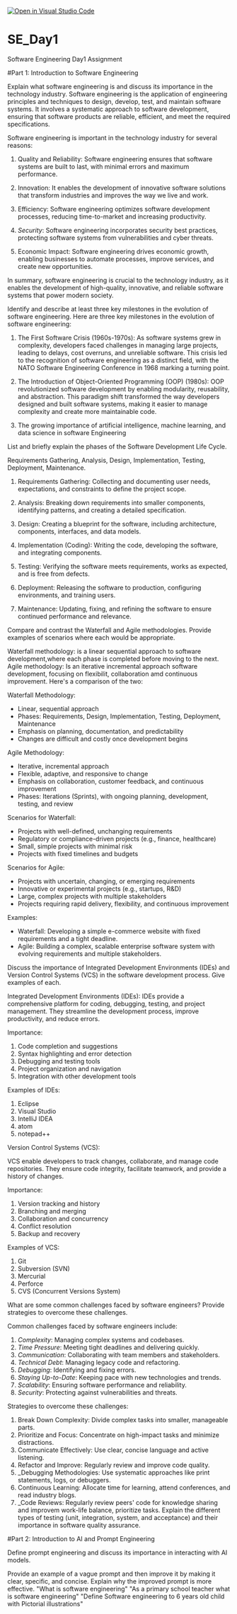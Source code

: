 [![Open in Visual Studio Code](https://classroom.github.com/assets/open-in-vscode-2e0aaae1b6195c2367325f4f02e2d04e9abb55f0b24a779b69b11b9e10269abc.svg)](https://classroom.github.com/online_ide?assignment_repo_id=15566242&assignment_repo_type=AssignmentRepo)
# SE_Day1
Software Engineering Day1 Assignment

#Part 1: Introduction to Software Engineering

Explain what software engineering is and discuss its importance in the technology industry.
Software engineering is the application of engineering principles and techniques to design, develop, test, and maintain software systems. It involves a systematic approach to software development, ensuring that software products are reliable, efficient, and meet the required specifications.

Software engineering is important in the technology industry for several reasons:

1. Quality and Reliability: Software engineering ensures that software systems are built to last, with minimal errors and maximum performance.

2. Innovation: It enables the development of innovative software solutions that transform industries and improves the way we live and work.

3. Efficiency: Software engineering optimizes software development processes, reducing time-to-market and increasing productivity.

4.  *Security*: Software engineering incorporates security best practices, protecting software systems from vulnerabilities and cyber threats.

5. Economic Impact: Software engineering drives economic growth, enabling businesses to automate processes, improve services, and create new opportunities.

In summary, software engineering is crucial to the technology industry, as it enables the development of high-quality, innovative, and reliable software systems that power modern society.

Identify and describe at least three key milestones in the evolution of software engineering.
Here are three key milestones in the evolution of software engineering:

1. The First Software Crisis (1960s-1970s): As software systems grew in complexity, developers faced challenges in managing large projects, leading to delays, cost overruns, and unreliable software. This crisis led to the recognition of software engineering as a distinct field, with the NATO Software Engineering Conference in 1968 marking a turning point.

2. The Introduction of Object-Oriented Programming (OOP) (1980s): OOP revolutionized software development by enabling modularity, reusability, and abstraction. This paradigm shift transformed the way developers designed and built software systems, making it easier to manage complexity and create more maintainable code.

3. The growing importance of artificial intelligence, machine learning, and data science in software Engineering 

List and briefly explain the phases of the Software Development Life Cycle.

Requirements Gathering, Analysis, Design, Implementation, Testing, Deployment, Maintenance.

1. Requirements Gathering: Collecting and documenting user needs, expectations, and constraints to define the project scope.

2. Analysis: Breaking down requirements into smaller components, identifying patterns, and creating a detailed specification.

3. Design: Creating a blueprint for the software, including architecture, components, interfaces, and data models.

4. Implementation (Coding): Writing the code, developing the software, and integrating components.

5. Testing: Verifying the software meets requirements, works as expected, and is free from defects.

6. Deployment: Releasing the software to production, configuring environments, and training users.

7. Maintenance: Updating, fixing, and refining the software to ensure continued performance and relevance.


Compare and contrast the Waterfall and Agile methodologies. Provide examples of scenarios where each would be appropriate.

Waterfall methodology: is a linear sequential approach to software development,where each phase is completed before moving to the next.
Agile methodology: Is an iterative incremental approach software development, focusing on flexibilit, collaboration amd continuous improvement. 
Here's a comparison of the two:

Waterfall Methodology:
- Linear, sequential approach
- Phases: Requirements, Design, Implementation, Testing, Deployment, Maintenance
- Emphasis on planning, documentation, and predictability
- Changes are difficult and costly once development begins

Agile Methodology:
- Iterative, incremental approach
- Flexible, adaptive, and responsive to change
- Emphasis on collaboration, customer feedback, and continuous improvement
- Phases: Iterations (Sprints), with ongoing planning, development, testing, and review

Scenarios for Waterfall:
- Projects with well-defined, unchanging requirements
- Regulatory or compliance-driven projects (e.g., finance, healthcare)
- Small, simple projects with minimal risk
- Projects with fixed timelines and budgets

Scenarios for Agile:
- Projects with uncertain, changing, or emerging requirements
- Innovative or experimental projects (e.g., startups, R&D)
- Large, complex projects with multiple stakeholders
- Projects requiring rapid delivery, flexibility, and continuous improvement

Examples:

- Waterfall: Developing a simple e-commerce website with fixed requirements and a tight deadline.
- Agile: Building a complex, scalable enterprise software system with evolving requirements and multiple stakeholders.

Discuss the importance of Integrated Development Environments (IDEs) and Version Control Systems (VCS) in the software development process. Give examples of each.

Integrated Development Environments (IDEs):
IDEs provide a comprehensive platform for coding, debugging, testing, and project management. They streamline the development process, improve productivity, and reduce errors.

Importance:

1. Code completion and suggestions
2. Syntax highlighting and error detection
3. Debugging and testing tools
4. Project organization and navigation
5. Integration with other development tools

Examples of IDEs:

1. Eclipse
2. Visual Studio
3. IntelliJ IDEA
4. atom
5. notepad++

Version Control Systems (VCS):

VCS enable developers to track changes, collaborate, and manage code repositories. They ensure code integrity, facilitate teamwork, and provide a history of changes.

Importance:

1. Version tracking and history
2. Branching and merging
3. Collaboration and concurrency
4. Conflict resolution
5. Backup and recovery

Examples of VCS:

1. Git
2. Subversion (SVN)
3. Mercurial
4. Perforce
5. CVS (Concurrent Versions System)

What are some common challenges faced by software engineers? Provide strategies to overcome these challenges.

Common challenges faced by software engineers include:

1. _Complexity_: Managing complex systems and codebases.
2. _Time Pressure_: Meeting tight deadlines and delivering quickly.
3. _Communication_: Collaborating with team members and stakeholders.
4. _Technical Debt_: Managing legacy code and refactoring.
5. _Debugging_: Identifying and fixing errors.
6. _Staying Up-to-Date_: Keeping pace with new technologies and trends.
7. _Scalability_: Ensuring software performance and reliability.
8. _Security_: Protecting against vulnerabilities and threats.

Strategies to overcome these challenges:

1. Break Down Complexity: Divide complex tasks into smaller, manageable parts.
2. Prioritize and Focus: Concentrate on high-impact tasks and minimize distractions.
3. Communicate Effectively: Use clear, concise language and active listening.
4. Refactor and Improve: Regularly review and improve code quality.
5. _Debugging Methodologies: Use systematic approaches like print statements, logs, or debuggers.
6. Continuous Learning: Allocate time for learning, attend conferences, and read industry blogs.
7. _Code Reviews: Regularly review peers' code for knowledge sharing and improvem work-life balance, prioritize tasks.
Explain the different types of testing (unit, integration, system, and acceptance) and their importance in software quality assurance.

#Part 2: Introduction to AI and Prompt Engineering


Define prompt engineering and discuss its importance in interacting with AI models.


Provide an example of a vague prompt and then improve it by making it clear, specific, and concise. Explain why the improved prompt is more effective.
"What is software engineering"
"As a primary school teacher what is software engineering"
"Define Software engineering to 6 years old child with Pictorial illustrations"
